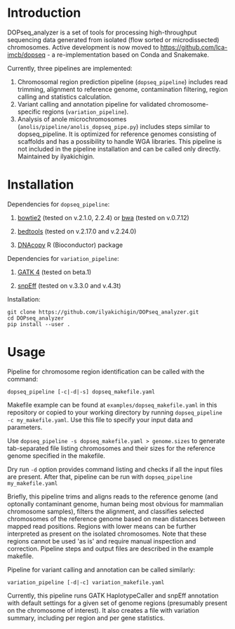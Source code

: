 # Introduction

DOPseq_analyzer is a set of tools for processing high-throughput sequencing data generated from isolated (flow sorted or microdissected) chromosomes. Active development is now moved to https://github.com/lca-imcb/dopseq - a re-implementation based on Conda and Snakemake.

Currently, three pipelines are implemented: 

1. Chromosomal region prediction pipeline (`dopseq_pipeline`) includes read trimming, alignment to reference genome, contamination filtering, region calling and statistics calculation.
2. Variant calling and annotation pipeline for validated chromosome-specific regions (`variation_pipeline`).
3. Analysis of anole microchromosomes (`anolis/pipeline/anolis_dopseq_pipe.py`) includes steps similar to dopseq_pipeline. It is optimized for reference genomes consisting of scaffolds and has a possibility to handle WGA libraries. This pipeline is not included in the pipeline installation and can be called only directly. Maintained by ilyakichigin.

# Installation

Dependencies for `dopseq_pipeline`:

1. [bowtie2](http://bowtie-bio.sourceforge.net/bowtie2/index.shtml) (tested on v.2.1.0, 2.2.4) or [bwa](https://sourceforge.net/projects/bio-bwa/files/) (tested on v.0.7.12)

2. [bedtools](http://bedtools.readthedocs.io/en/latest/) (tested on v.2.17.0 and v.2.24.0)

3. [DNAcopy](https://bioconductor.org/packages/release/bioc/html/DNAcopy.html) R (Bioconductor) package 

Dependencies for `variation_pipeline`:

1. [GATK 4](https://software.broadinstitute.org/gatk/download/beta) (tested on beta.1)
 
2. [snpEff](http://snpeff.sourceforge.net/) (tested on v.3.3.0 and v.4.3t)

Installation:

```
git clone https://github.com/ilyakichigin/DOPseq_analyzer.git
cd DOPseq_analyzer
pip install --user .
```

# Usage 

Pipeline for chromosome region identification can be called with the command:
```
dopseq_pipeline [-c|-d|-s] dopseq_makefile.yaml
```
Makefile example can be found at `examples/dopseq_makefile.yaml` in this repository or copied to your working directory by running `dopseq_pipeline -c my_makefile.yaml`. Use this file to specify your input data and parameters. 

Use `dopseq_pipeline -s dopseq_makefile.yaml > genome.sizes` to generate tab-separated file listing chromosomes and their sizes for the reference genome specified in the makefile. 

Dry run `-d` option provides command listing and checks if all the input files are present. After that, pipeline can be run with `dopseq_pipeline my_makefile.yaml`

Briefly, this pipeline trims and aligns reads to the reference genome (and optonally contaminant genome, human being most obvious for mammalian chromosome samples), filters the alignment, and classifies selected chromosomes of the reference genome based on mean distances between mapped read positions. Regions with lower means can be further interpreted as present on the isolated chromosomes. Note that these regions cannot be used 'as is' and require manual inspection and correction. Pipeline steps and output files are described in the example makefile. 


Pipeline for variant calling and annotation can be called similarly:
```
variation_pipeline [-d|-c] variation_makefile.yaml
```
Currently, this pipeline runs GATK HaplotypeCaller and snpEff annotation with default settings for a given set of genome regions (presumably present on the chromosome of interest). It also creates a file with variation summary, including per region and per gene statistics. 
